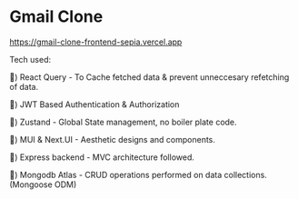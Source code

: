 
# Gmail Clone

https://gmail-clone-frontend-sepia.vercel.app

Tech used:

🔨) React Query - To Cache fetched data & prevent unneccesary refetching of data.

🔨) JWT Based Authentication & Authorization

🔨) Zustand - Global State management, no boiler plate code.

🔨) MUI & Next.UI - Aesthetic designs and components.

🔨) Express backend - MVC architecture followed.

🔨) Mongodb Atlas - CRUD operations performed on data collections. (Mongoose ODM)

